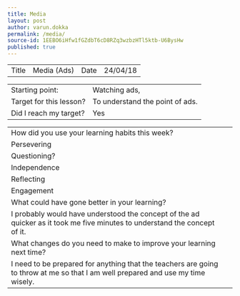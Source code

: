 ```yaml
---
title: Media
layout: post
author: varun.dokka
permalink: /media/
source-id: 1EEBO6iHfw1fGZdbT6cD8RZq3wzbzHTl5ktb-U6BysHw
published: true
---
```

<table>
  <tr>
    <td>Title</td>
    <td>Media (Ads)</td>
    <td>Date</td>
    <td>24/04/18</td>
  </tr>
</table>


<table>
  <tr>
    <td>Starting point:</td>
    <td>Watching ads,</td>
  </tr>
  <tr>
    <td>Target for this lesson?</td>
    <td>To understand the point of ads.</td>
  </tr>
  <tr>
    <td>Did I reach my target? </td>
    <td>Yes</td>
  </tr>
</table>


<table>
  <tr>
    <td>How did you use your learning habits this week?</td>
    <td></td>
  </tr>
  <tr>
    <td>Persevering</td>
    <td></td>
  </tr>
  <tr>
    <td>Questioning?</td>
    <td></td>
  </tr>
  <tr>
    <td>Independence</td>
    <td></td>
  </tr>
  <tr>
    <td>Reflecting</td>
    <td></td>
  </tr>
  <tr>
    <td>Engagement</td>
    <td></td>
  </tr>
  <tr>
    <td>What could have gone better in your learning?</td>
    <td></td>
  </tr>
  <tr>
    <td>I probably would have understood the concept of the ad quicker as it took me five minutes to understand the concept of it.</td>
    <td></td>
  </tr>
  <tr>
    <td>What changes do you need to make to improve your learning next time?</td>
    <td></td>
  </tr>
  <tr>
    <td>I need to be prepared for anything that the teachers are going to throw at me so that I am well prepared and use my time wisely.</td>
    <td></td>
  </tr>
</table>


